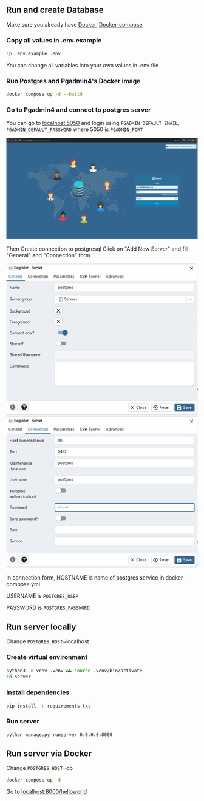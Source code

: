 ## Run and create Database
Make sure you already have [Docker](https://docs.docker.com/engine/install/), [Docker-compose](https://docs.docker.com/compose/install/)

### Copy all values in .env.example
```bash
cp .env.example .env
```
You can change all variables into your own values in .env file

### Run Postgres and Pgadmin4's Docker image

```bash
docker compose up -d --build
```

### Go to Pgadmin4 and connect to postgres server
You can go to [localhost:5050](https://localhost:5050) and login using `PGADMIN_DEFAULT_EMAIL`, `PGADMIN_DEFAULT_PASSWORD` where 5050 is `PGADMIN_PORT`

![PGADMIN LOGIN IMAGE](images/PGADMIN_login.png)

Then Create connection to postgresql
Click on "Add New Server" and fill "General" and "Connection" form

![PGADMIN GENERAL](images/PGADMIN_general.png)
![PGADMIN CONNECTION](images/PGADMIN_connection.png)

In connection form, HOSTNAME is name of postgres service in docker-compose.yml

USERNAME is `POSTGRES_USER`

PASSWORD is `POSTGRES_PASSWORD`

## Run server locally

Change `POSTGRES_HOST`=localhost

### Create virtual environment
```bash
python3 -m venv .venv && source .venv/bin/activate
cd server
```

### Install dependencies
```bash
pip install -r requirements.txt
```

### Run server
```bash
python manage.py runserver 0.0.0.0:8000
```

## Run server via Docker
Change `POSTGRES_HOST`=db

```bash
docker compose up -d
```

Go to [localhost:8000/helloworld](http://localhost:8000/helloworld)